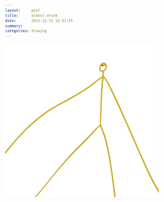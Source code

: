 ```yaml
---
layout:     post
title:      almost drunk
date:       2015-12-11 12:51:55
summary:    
categories: drawing
---
```

![almost drunk](/images/_diary/almost-drunk.png "and raving in English.")
